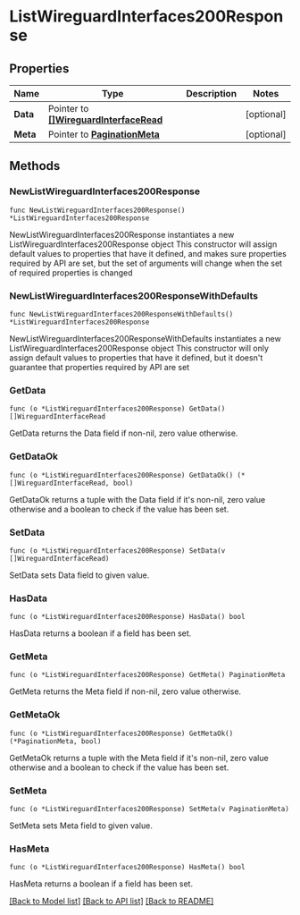 # ListWireguardInterfaces200Response

## Properties

Name | Type | Description | Notes
------------ | ------------- | ------------- | -------------
**Data** | Pointer to [**[]WireguardInterfaceRead**](WireguardInterfaceRead.md) |  | [optional] 
**Meta** | Pointer to [**PaginationMeta**](PaginationMeta.md) |  | [optional] 

## Methods

### NewListWireguardInterfaces200Response

`func NewListWireguardInterfaces200Response() *ListWireguardInterfaces200Response`

NewListWireguardInterfaces200Response instantiates a new ListWireguardInterfaces200Response object
This constructor will assign default values to properties that have it defined,
and makes sure properties required by API are set, but the set of arguments
will change when the set of required properties is changed

### NewListWireguardInterfaces200ResponseWithDefaults

`func NewListWireguardInterfaces200ResponseWithDefaults() *ListWireguardInterfaces200Response`

NewListWireguardInterfaces200ResponseWithDefaults instantiates a new ListWireguardInterfaces200Response object
This constructor will only assign default values to properties that have it defined,
but it doesn't guarantee that properties required by API are set

### GetData

`func (o *ListWireguardInterfaces200Response) GetData() []WireguardInterfaceRead`

GetData returns the Data field if non-nil, zero value otherwise.

### GetDataOk

`func (o *ListWireguardInterfaces200Response) GetDataOk() (*[]WireguardInterfaceRead, bool)`

GetDataOk returns a tuple with the Data field if it's non-nil, zero value otherwise
and a boolean to check if the value has been set.

### SetData

`func (o *ListWireguardInterfaces200Response) SetData(v []WireguardInterfaceRead)`

SetData sets Data field to given value.

### HasData

`func (o *ListWireguardInterfaces200Response) HasData() bool`

HasData returns a boolean if a field has been set.

### GetMeta

`func (o *ListWireguardInterfaces200Response) GetMeta() PaginationMeta`

GetMeta returns the Meta field if non-nil, zero value otherwise.

### GetMetaOk

`func (o *ListWireguardInterfaces200Response) GetMetaOk() (*PaginationMeta, bool)`

GetMetaOk returns a tuple with the Meta field if it's non-nil, zero value otherwise
and a boolean to check if the value has been set.

### SetMeta

`func (o *ListWireguardInterfaces200Response) SetMeta(v PaginationMeta)`

SetMeta sets Meta field to given value.

### HasMeta

`func (o *ListWireguardInterfaces200Response) HasMeta() bool`

HasMeta returns a boolean if a field has been set.


[[Back to Model list]](../README.md#documentation-for-models) [[Back to API list]](../README.md#documentation-for-api-endpoints) [[Back to README]](../README.md)


